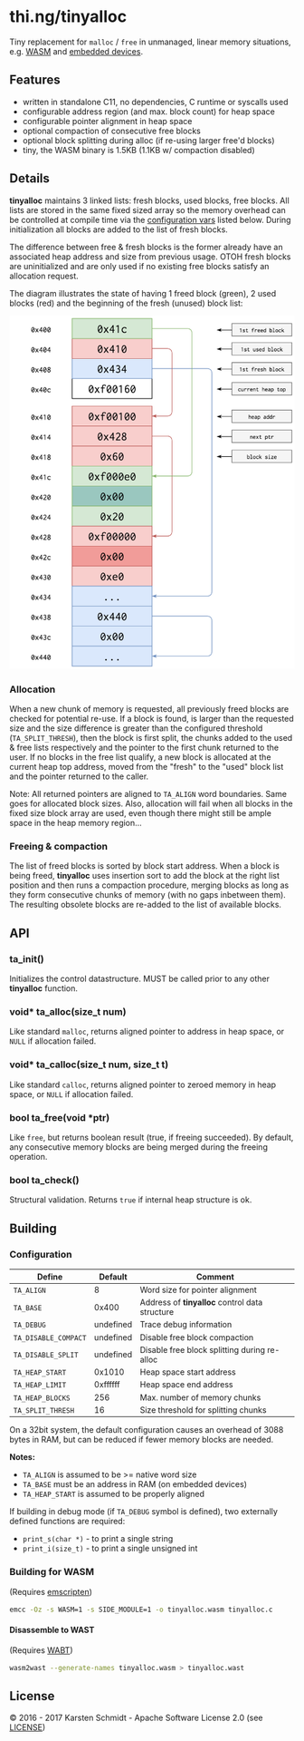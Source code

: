 # thi.ng/tinyalloc

Tiny replacement for `malloc` / `free` in unmanaged, linear memory situations, e.g. [WASM](http://webassembly.org) and [embedded devices](https://github.com/thi-ng/ws-ldn-12).

## Features

- written in standalone C11, no dependencies, C runtime or syscalls used
- configurable address region (and max. block count) for heap space
- configurable pointer alignment in heap space
- optional compaction of consecutive free blocks
- optional block splitting during alloc (if re-using larger free'd blocks)
- tiny, the WASM binary is 1.5KB (1.1KB w/ compaction disabled)

## Details

**tinyalloc** maintains 3 linked lists: fresh blocks, used blocks, free blocks. All lists are stored in the same fixed sized array so the memory overhead can be controlled at compile time via the [configuration vars](#configuration) listed below. During initialization all blocks are added to the list of fresh blocks.

The difference between free & fresh blocks is the former already have an associated heap address and size from previous usage. OTOH fresh blocks are uninitialized and are only used if no existing free blocks satisfy an allocation request.

The diagram illustrates the state of having 1 freed block (green), 2 used blocks (red) and the beginning of the fresh (unused) block list:

![memory layout](tinyalloc.png)

### Allocation

When a new chunk of memory is requested, all previously freed blocks are checked for potential re-use. If a block is found, is larger than the requested size and the size difference is greater than the configured threshold (`TA_SPLIT_THRESH`), then the block is first split, the chunks added to the used & free lists respectively and the pointer to the first chunk returned to the user. If no blocks in the free list qualify, a new block is allocated at the current heap top address, moved from the "fresh" to the "used" block list and the pointer returned to the caller.

Note: All returned pointers are aligned to `TA_ALIGN` word boundaries. Same goes for allocated block sizes. Also, allocation will fail when all blocks in the fixed size block array are used, even though there might still be ample space in the heap memory region...

### Freeing & compaction

The list of freed blocks is sorted by block start address. When a block is being freed, **tinyalloc** uses insertion sort to add the block at the right list position and then runs a compaction procedure, merging blocks as long as they form consecutive chunks of memory (with no gaps inbetween them). The resulting obsolete blocks are re-added to the list of available blocks.

## API

### ta\_init()

Initializes the control datastructure. MUST be called prior to any other **tinyalloc** function.

### void* ta\_alloc(size\_t num)

Like standard `malloc`, returns aligned pointer to address in heap space, or `NULL` if allocation failed.

### void* ta\_calloc(size\_t num, size\_t t)

Like standard `calloc`, returns aligned pointer to zeroed memory in heap space, or `NULL` if allocation failed.

### bool ta\_free(void *ptr)

Like `free`, but returns boolean result (true, if freeing succeeded). By default, any consecutive memory blocks are being merged during the freeing operation.

### bool ta\_check()

Structural validation. Returns `true` if internal heap structure is ok.

## Building

### Configuration

| Define | Default | Comment |
|--------|---------|---------|
| `TA_ALIGN` | 8 | Word size for pointer alignment |
| `TA_BASE` | 0x400 | Address of **tinyalloc** control data structure |
| `TA_DEBUG` | undefined | Trace debug information |
| `TA_DISABLE_COMPACT` | undefined | Disable free block compaction |
| `TA_DISABLE_SPLIT` | undefined | Disable free block splitting during re-alloc |
| `TA_HEAP_START` | 0x1010 | Heap space start address |
| `TA_HEAP_LIMIT` | 0xffffff | Heap space end address |
| `TA_HEAP_BLOCKS` | 256 | Max. number of memory chunks |
| `TA_SPLIT_THRESH` | 16 | Size threshold for splitting chunks |

On a 32bit system, the default configuration causes an overhead of 3088 bytes in RAM, but can be reduced if fewer memory blocks are needed.

**Notes:**

- `TA_ALIGN` is assumed to be >= native word size
- `TA_BASE` must be an address in RAM (on embedded devices)
- `TA_HEAP_START` is assumed to be properly aligned

If building in debug mode (if `TA_DEBUG` symbol is defined), two externally defined functions are required:

- `print_s(char *)` - to print a single string
- `print_i(size_t)` - to print a single unsigned int

### Building for WASM

(Requires [emscripten](http://emscripten.org))

```sh
emcc -Oz -s WASM=1 -s SIDE_MODULE=1 -o tinyalloc.wasm tinyalloc.c
```

#### Disassemble to WAST

(Requires [WABT](https://github.com/WebAssembly/wabt))

```sh
wasm2wast --generate-names tinyalloc.wasm > tinyalloc.wast
```

## License

&copy; 2016 - 2017 Karsten Schmidt - Apache Software License 2.0 (see [LICENSE](./LICENSE))